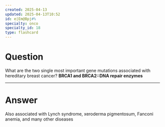```yaml
---
created: 2025-04-13
updated: 2025-04-13T10:52
id: e|Em@Bpj#%
specialty: onco
specialty_id: 18
type: flashcard
---
```


# Question
What are the two single most important gene mutations associated with hereditary breast cancer?    **BRCA1 and BRCA2::DNA repair enzymes**

---

# Answer
Also associated with Lynch syndrome, xeroderma pigmentosum, Fanconi anemia, and many other diseases